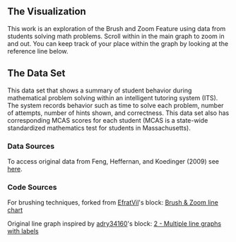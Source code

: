 ## The Visualization

This work is an exploration of the Brush and Zoom Feature using data from students solving math problems. Scroll within in the main graph to zoom in and out. You can keep track of your place within the graph by looking at the reference line below.

## The Data Set
This data set that shows a summary of student behavior during mathematical problem solving within an intelligent tutoring system (ITS). The system records behavior such as time to solve each problem, number of attempts, number of hints shown, and correctness. This data set also has corresponding MCAS scores for each student (MCAS is a state-wide standardized mathematics test for students in Massachusetts). 

### Data Sources
To access original data from Feng, Heffernan, and Koedinger (2009) see [here](https://sites.google.com/site/assistmentsdata/projects/feng2009).


### Code Sources
For brushing techniques, forked from <a href='http://bl.ocks.org/EfratVil/'>EfratVil</a>'s block: <a href='http://bl.ocks.org/EfratVil/92f894ac0ba265192411e73f633a3e2f'>Brush & Zoom line chart</a>

Original line graph inspired by <a href='http://bl.ocks.org/adry34160/'>adry34160</a>'s block: <a href='http://bl.ocks.org/adry34160/9f3c9a9ba4815ab202c7e555d92d7071'>2 - Multiple line graphs with labels</a>